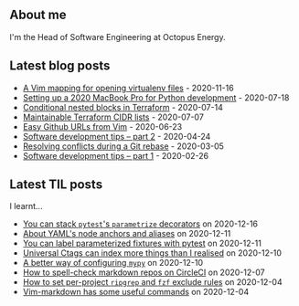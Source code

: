 ## About me
I'm the Head of Software Engineering at Octopus Energy.
## Latest blog posts
- [A Vim mapping for opening virtualenv files](https://codeinthehole.com/tips/a-vim-mapping-for-opening-virtualenv-files/) - 2020-11-16
- [Setting up a 2020 MacBook Pro for Python development](https://codeinthehole.com/guides/settings-up-a-2020-macbook-for-python-development/) - 2020-07-18
- [Conditional nested blocks in Terraform](https://codeinthehole.com/tips/conditional-nested-blocks-in-terraform/) - 2020-07-14
- [Maintainable Terraform CIDR lists](https://codeinthehole.com/tips/terraform-cidrs/) - 2020-07-07
- [Easy Github URLs from Vim](https://codeinthehole.com/tips/easy-github-urls-from-vim/) - 2020-06-23
- [Software development tips – part 2](https://codeinthehole.com/tips/software-development-tips-part2/) - 2020-04-24
- [Resolving conflicts during a Git rebase](https://codeinthehole.com/guides/resolving-conflicts-during-a-git-rebase/) - 2020-03-05
- [Software development tips – part 1](https://codeinthehole.com/tips/software-development-tips-part1/) - 2020-02-26
## Latest TIL posts
I learnt...
- [You can stack `pytest`'s `parametrize` decorators](https://til.codeinthehole.com/posts/you-can-stack-pytests-parametrize-decorators/) on 2020-12-16
- [About YAML's node anchors and aliases](https://til.codeinthehole.com/posts/about-yamls-node-anchors-and-aliases/) on 2020-12-11
- [You can label parameterized fixtures with pytest](https://til.codeinthehole.com/posts/you-can-label-parameterized-fixtures-with-pytest/) on 2020-12-11
- [Universal Ctags can index more things than I realised](https://til.codeinthehole.com/posts/universal-ctags-can-index-more-things-than-i-realised/) on 2020-12-10
- [A better way of configuring `mypy`](https://til.codeinthehole.com/posts/a-better-way-of-configuring-mypy/) on 2020-12-10
- [How to spell-check markdown repos on CircleCI](https://til.codeinthehole.com/posts/how-to-spellcheck-markdown-repos-on-circleci/) on 2020-12-07
- [How to set per-project `ripgrep` and `fzf` exclude rules](https://til.codeinthehole.com/posts/how-to-set-perproject-ripgrep-exclude-rules/) on 2020-12-04
- [Vim-markdown has some useful commands](https://til.codeinthehole.com/posts/vimmarkdown-has-some-useful-commands/) on 2020-12-04
